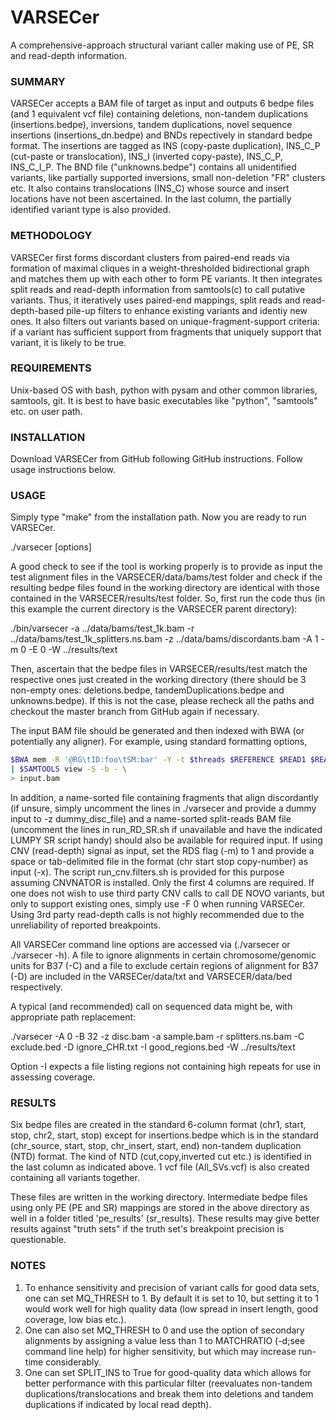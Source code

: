 # VARSECer
A comprehensive-approach structural variant caller making use of PE, SR and read-depth information.

### SUMMARY

VARSECer accepts a BAM file of target as input and outputs 6 bedpe files (and 1 equivalent vcf file) containing deletions, non-tandem duplications (insertions.bedpe), inversions, tandem duplications, novel sequence insertions (insertions_dn.bedpe) and BNDs repectively in standard bedpe format. The insertions are tagged as INS (copy-paste duplication), INS_C_P (cut-paste or translocation), INS_I (inverted copy-paste), INS_C_P, INS_C_I_P. The BND file ("unknowns.bedpe") contains all unidentified variants, like partially supported inversions, small non-deletion "FR" clusters etc. It also contains translocations (INS_C) whose source and insert locations have not been ascertained. In the last column, the partially identified variant type is also provided.

### METHODOLOGY

VARSECer first forms discordant clusters from paired-end reads via formation of maximal cliques in a weight-thresholded bidirectional graph and matches them up with each other to form PE variants. It then integrates split reads and read-depth information from samtools(c) to call putative variants. Thus, it iteratively uses paired-end mappings, split reads and read-depth-based pile-up filters to enhance existing variants and identiy new ones. It also filters out variants based on unique-fragment-support criteria: if a variant has sufficient support from fragments that uniquely support that variant, it is likely to be true. 

### REQUIREMENTS

Unix-based OS with bash, python with pysam and other common libraries, samtools, git. It is best to have basic executables like "python", "samtools" etc. on user path. 

### INSTALLATION

Download VARSECer from GitHub following GitHub instructions. Follow usage instructions below. 

### USAGE

Simply type "make" from the installation path. Now you are ready to run VARSECer.

./varsecer [options]

A good check to see if the tool is working properly is to provide as input the test alignment files in the VARSECER/data/bams/test folder and check if the resulting bedpe files found in the working directory are identical with those contained in the VARSECER/results/test folder. So, first run the code thus (in this example the current directory is the VARSECER parent directory):

./bin/varsecer -a ../data/bams/test_1k.bam -r ../data/bams/test_1k_splitters.ns.bam -z ../data/bams/discordants.bam -A 1 -m 0 -E 0 -W ../results/text

Then, ascertain that the bedpe files in VARSECER/results/test match the respective ones just created in the working directory (there should be 3 non-empty ones: deletions.bedpe, tandemDuplications.bedpe and unknowns.bedpe). If this is not the case, please recheck all the paths and checkout the master branch from GitHub again if necessary.

The input BAM file should be generated and then indexed with BWA (or potentially any aligner). For example, using standard formatting options,

```bash
$BWA mem -R '@RG\tID:foo\tSM:bar' -Y -t $threads $REFERENCE $READ1 $READ2 \
| $SAMTOOLS view -S -b - \
> input.bam
```

In addition, a name-sorted file containing fragments that align discordantly (if unsure, simply uncomment the lines in ./varsecer and provide a dummy input to -z dummy_disc_file) and a name-sorted split-reads BAM file (uncomment the lines in run_RD_SR.sh if unavailable and have the indicated LUMPY SR script handy) should also be available for required input. If using CNV (read-depth) signal as input, set the RDS flag (-m) to 1 and provide a space or tab-delimited file in the format (chr start stop copy-number) as input (-x). The script run_cnv.filters.sh is provided for this purpose assuming CNVNATOR is installed. Only the first 4 columns are required. If one does not wish to use third party CNV calls to call DE NOVO variants, but only to support existing ones, simply use -F 0 when running VARSECer. Using 3rd party read-depth calls is not highly recommended due to the unreliability of reported breakpoints.

All VARSECer command line options are accessed via (./varsecer or ./varsecer -h). A file to ignore alignments in certain chromosome/genomic units for B37 (-C) and a file to exclude certain regions of alignment for B37 (-D) are included in the VARSECer/data/txt and VARSECER/data/bed respectively.

A typical (and recommended) call on sequenced data might be, with appropriate path replacement:

./varsecer -A 0 -B 32 -z disc.bam -a sample.bam -r splitters.ns.bam -C exclude.bed -D ignore_CHR.txt -I good_regions.bed -W ../results/text

Option -I expects a file listing regions not containing high repeats for use in assessing coverage.

### RESULTS

Six bedpe files are created in the standard 6-column format (chr1, start, stop, chr2, start, stop) except for insertions.bedpe which is in the standard (chr_source, start, stop, chr_insert, start, end) non-tandem duplication (NTD) format. The kind of NTD (cut,copy,inverted cut etc.) is identified in the last column as indicated above. 1 vcf file (All_SVs.vcf) is also created containing all variants together.

These files are written in the working directory. Intermediate bedpe files using only PE (PE and SR) mappings are stored in the above directory as well in a folder titled 'pe_results' (sr_results). These results may give better results against "truth sets" if the truth set's breakpoint precision is questionable.

### NOTES

1. To enhance sensitivity  and precision of variant calls for good data sets, one can set MQ_THRESH to 1. By default it is set to 10, but setting it to 1 would work well for high quality data (low spread in insert length, good coverage, low bias etc.). 
2. One can also set MQ_THRESH to 0 and use the option of secondary alignments by assigning a value less than 1 to MATCHRATIO (-d;see command line help) for higher sensitivity, but which may increase run-time considerably.
3. One can set SPLIT_INS to True for good-quality data which allows for better performance with this particular filter (reevaluates non-tandem duplications/translocations and break them into deletions and tandem duplications if indicated by local read depth). 
